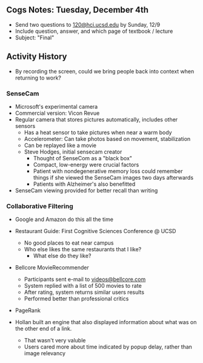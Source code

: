 Cogs Notes: Tuesday, December 4th
---------------------------------

- Send two questions to 120@hci.ucsd.edu by Sunday, 12/9
- Include question, answer, and which page of textbook / lecture
- Subject: "Final"

## Activity History ##

- By recording the screen, could we bring people back into context when returning to work?

### SenseCam ###

- Microsoft's experimental camera
- Commercial version: Vicon Revue
- Regular camera that stores pictures automatically, includes other sensors
  - Has a heat sensor to take pictures when near a warm body
  - Accelerometer: Can take photos based on movement, stabilization
  - Can be replayed like a movie
  - Steve Hodges, initial sensecam creator
    - Thought of SenseCom as a "black box"
    - Compact, low-energy were crucial factors
    - Patient with nondegenerative memory loss could remember things if she viewed the 
      SenseCam images two days afterwards
    - Patients with Alzheimer's also benefitted
- SenseCam viewing provided for better recall than writing

### Collaborative Filtering ###

- Google and Amazon do this all the time

- Restaurant Guide: First Cognitive Sciences Conference @ UCSD
  - No good places to eat near campus
  - Who else likes the same restaurants that I like?
    - What else do they like?
- Bellcore MovieRecommender
  - Participants sent e-mail to videos@bellcore.com
  - System replied with a list of 500 movies to rate
  - After rating, system returns similar users results
  - Performed better than professional critics
- PageRank
- Hollan built an engine that also displayed information about what was on the other end of a 
  link.
  - That wasn't very valuble
  - Users cared more about time indicated by popup delay, rather than image relevancy
